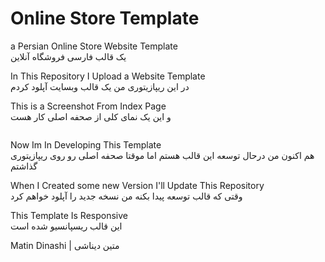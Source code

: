 # Online Store Template
<p>a Persian Online Store Website Template <br>
یک قالب فارسی فروشگاه آنلاین
</p>

<p>In This Repository I Upload a Website Template
 <br>
در این ریپازیتوری من یک قالب وبسایت آپلود کردم</p>

<p>This is a Screenshot From Index Page
 <br>
و این یک نمای کلی از صحفه اصلی کار هست</p>

<img src="https://s17.picofile.com/file/8425265284/Online_Store_Template_1_.png" alt="">

<p>Now Im In Developing This Template
 <br>
هم اکنون من درحال توسعه این قالب هستم اما موقتا صحفه اصلی رو روی ریپازیتوری گذاشتم</p>

<p>When I Created some new Version I'll Update This Repository
 <br>
وقتی که قالب توسعه پیدا بکنه من نسخه جدید را آپلود خواهم کرد</p>

<p>This Template Is Responsive <br> این قالب ریسپانسیو شده است</p>

<p>Matin Dinashi | متین دیناشی</p>
